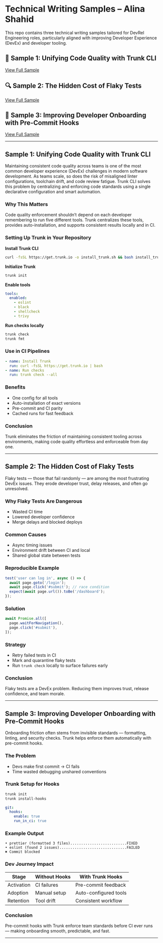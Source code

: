 # Technical Writing Samples – Alina Shahid

This repo contains three technical writing samples tailored for DevRel Engineering roles, particularly aligned with improving Developer Experience (DevEx) and developer tooling.

## 📘 Sample 1: Unifying Code Quality with Trunk CLI
[View Full Sample](#sample-1-unifying-code-quality-with-trunk-cli)

## 🔍 Sample 2: The Hidden Cost of Flaky Tests
[View Full Sample](#sample-2-the-hidden-cost-of-flaky-tests)

## 🚀 Sample 3: Improving Developer Onboarding with Pre-Commit Hooks
[View Full Sample](#sample-3-improving-developer-onboarding-with-pre-commit-hooks)

---

## Sample 1: Unifying Code Quality with Trunk CLI

Maintaining consistent code quality across teams is one of the most common developer experience (DevEx) challenges in modern software development. As teams scale, so does the risk of misaligned linter configurations, toolchain drift, and code review fatigue. Trunk CLI solves this problem by centralizing and enforcing code standards using a single declarative configuration and smart automation.

### Why This Matters

Code quality enforcement shouldn’t depend on each developer remembering to run five different tools. Trunk centralizes these tools, provides auto-installation, and supports consistent results locally and in CI.

### Setting Up Trunk in Your Repository

**Install Trunk CLI**

```bash
curl -fsSL https://get.trunk.io -o install_trunk.sh && bash install_trunk.sh
```

**Initialize Trunk**

```bash
trunk init
```

**Enable tools**

```yaml
tools:
  enabled:
    - eslint
    - black
    - shellcheck
    - trivy
```

**Run checks locally**

```bash
trunk check
trunk fmt
```

### Use in CI Pipelines

```yaml
- name: Install Trunk
  run: curl -fsSL https://get.trunk.io | bash
- name: Run checks
  run: trunk check --all
```

### Benefits

- One config for all tools
- Auto-installation of exact versions
- Pre-commit and CI parity
- Cached runs for fast feedback

### Conclusion

Trunk eliminates the friction of maintaining consistent tooling across environments, making code quality effortless and enforceable from day one.

---

## Sample 2: The Hidden Cost of Flaky Tests

Flaky tests — those that fail randomly — are among the most frustrating DevEx issues. They erode developer trust, delay releases, and often go unresolved.

### Why Flaky Tests Are Dangerous

- Wasted CI time
- Lowered developer confidence
- Merge delays and blocked deploys

### Common Causes

- Async timing issues
- Environment drift between CI and local
- Shared global state between tests

### Reproducible Example

```javascript
test('user can log in', async () => {
  await page.goto('/login');
  await page.click('#submit'); // race condition
  expect(await page.url()).toBe('/dashboard');
});
```

### Solution

```javascript
await Promise.all([
  page.waitForNavigation(),
  page.click('#submit'),
]);
```

### Strategy

- Retry failed tests in CI
- Mark and quarantine flaky tests
- Run `trunk check` locally to surface failures early

### Conclusion

Flaky tests are a DevEx problem. Reducing them improves trust, release confidence, and team morale.

---

## Sample 3: Improving Developer Onboarding with Pre-Commit Hooks

Onboarding friction often stems from invisible standards — formatting, linting, and security checks. Trunk helps enforce them automatically with pre-commit hooks.

### The Problem

- Devs make first commit → CI fails
- Time wasted debugging unshared conventions

### Trunk Setup for Hooks

```bash
trunk init
trunk install-hooks
```

```yaml
git:
  hooks:
    enable: true
    run_in_ci: true
```

### Example Output

```text
• prettier (formatted 3 files)..........................FIXED
• eslint (found 2 issues)...............................FAILED
✖ Commit blocked
```

### Dev Journey Impact

| Stage      | Without Hooks   | With Trunk Hooks     |
|------------|------------------|-----------------------|
| Activation | CI failures      | Pre-commit feedback   |
| Adoption   | Manual setup     | Auto-configured tools |
| Retention  | Tool drift       | Consistent workflow   |

### Conclusion

Pre-commit hooks with Trunk enforce team standards before CI ever runs — making onboarding smooth, predictable, and fast.

---

